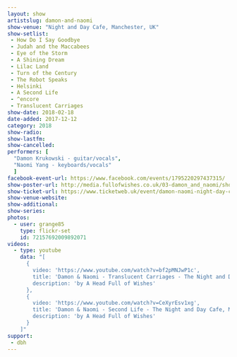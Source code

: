 ```yaml
---
layout: show
artistslug: damon-and-naomi
show-venue: "Night and Day Cafe, Manchester, UK"
show-setlist:
 - How Do I Say Goodbye
 - Judah and the Maccabees
 - Eye of the Storm
 - A Shining Dream
 - Lilac Land
 - Turn of the Century
 - The Robot Speaks
 - Helsinki
 - A Second Life
 - ^encore
 - Translucent Carriages
show-date: 2018-02-18
date-added: 2017-12-12
category: 2018
show-radio: 
show-lastfm: 
show-cancelled: 
performers: [
  "Damon Krukowski - guitar/vocals",
  "Naomi Yang - keyboards/vocals"
  ]
facebook-event-url: https://www.facebook.com/events/1795220297437315/
show-poster-url: http://media.fullofwishes.co.uk/03-damon_and_naomi/show_assets/2018-02-18/2018-02-18-damon-and-naomi-manchester-poster.jpg
show-ticket-url: https://www.ticketweb.uk/event/damon-naomi-night-day-cafe-tickets/7934525
show-venue-website: 
show-additional:
show-series: 
photos:
  - user: grange85
    type: flickr-set
    id: 72157692009892071
videos:
  - type: youtube
    data: "[
      { 
        video: 'https://www.youtube.com/watch?v=bf2pMNJwP1c',
        title: 'Damon & Naomi - Translucent Carriages - The Night and Day Cafe, Manchester, 18th February 2018',
        description: 'by A Head Full of Wishes'
      },
      { 
        video: 'https://www.youtube.com/watch?v=CeXyrEsv1xg',
        title: 'Damon & Naomi - Second Life - The Night and Day Cafe, Manchester, 18th February 2018',
        description: 'by A Head Full of Wishes'
      }
    ]"
support:
 - dbh
---
```



